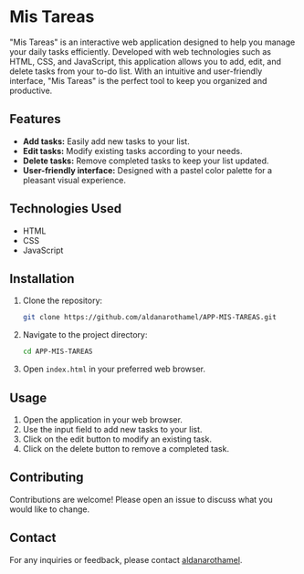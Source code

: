# Mis Tareas

"Mis Tareas" is an interactive web application designed to help you manage your daily tasks efficiently. Developed with web technologies such as HTML, CSS, and JavaScript, this application allows you to add, edit, and delete tasks from your to-do list. With an intuitive and user-friendly interface, "Mis Tareas" is the perfect tool to keep you organized and productive.

## Features

- **Add tasks:** Easily add new tasks to your list.
- **Edit tasks:** Modify existing tasks according to your needs.
- **Delete tasks:** Remove completed tasks to keep your list updated.
- **User-friendly interface:** Designed with a pastel color palette for a pleasant visual experience.

## Technologies Used

- HTML
- CSS
- JavaScript

## Installation

1. Clone the repository:
    ```sh
    git clone https://github.com/aldanarothamel/APP-MIS-TAREAS.git
    ```

2. Navigate to the project directory:
    ```sh
    cd APP-MIS-TAREAS
    ```

3. Open `index.html` in your preferred web browser.

## Usage

1. Open the application in your web browser.
2. Use the input field to add new tasks to your list.
3. Click on the edit button to modify an existing task.
4. Click on the delete button to remove a completed task.

## Contributing

Contributions are welcome! Please open an issue to discuss what you would like to change.

## Contact

For any inquiries or feedback, please contact [aldanarothamel](https://github.com/aldanarothamel).
